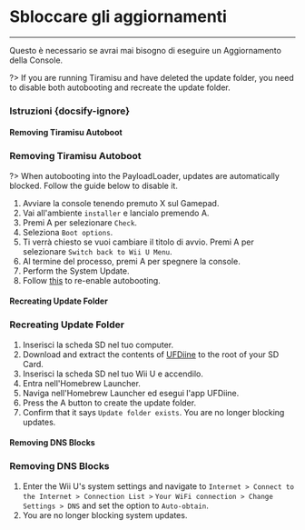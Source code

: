 # Sbloccare gli aggiornamenti
---
Questo è necessario se avrai mai bisogno di eseguire un Aggiornamento della Console.

?> If you are running Tiramisu and have deleted the update folder, you need to disable both autobooting and recreate the update folder.

### Istruzioni {docsify-ignore}

<!-- tabs:start -->

#### **Removing Tiramisu Autoboot**

### Removing Tiramisu Autoboot

?> When autobooting into the PayloadLoader, updates are automatically blocked. Follow the guide below to disable it.

1. Avviare la console tenendo premuto X sul Gamepad.
1. Vai all'ambiente `installer` e lancialo premendo A.
1. Premi A per selezionare `Check`.
1. Seleziona `Boot options`.
1. Ti verrà chiesto se vuoi cambiare il titolo di avvio. Premi A per selezionare `Switch back to Wii U Menu`.
1. Al termine del processo, premi A per spegnere la console.
1. Perform the System Update.
1. Follow [this](../docs/user-guide/tiramisu/autoboot) to re-enable autobooting.

#### **Recreating Update Folder**

### Recreating Update Folder

1. Inserisci la scheda SD nel tuo computer.
1. Download and extract the contents of [UFDiine](https://github.com/GaryOderNichts/UFDiine/releases/tag/v1.1) to the root of your SD Card.
1. Inserisci la scheda SD nel tuo Wii U e accendilo.
1. Entra nell'Homebrew Launcher.
1. Naviga nell'Homebrew Launcher ed esegui l'app UFDiine.
1. Press the A button to create the update folder.
1. Confirm that it says `Update folder exists`. You are no longer blocking updates.

#### **Removing DNS Blocks**

### Removing DNS Blocks

1. Enter the Wii U's system settings and navigate to `Internet > Connect to the Internet > Connection List >` `Your WiFi connection > Change Settings > DNS` and set the option to `Auto-obtain`.
1. You are no longer blocking system updates.

<!-- tabs:end -->
